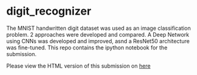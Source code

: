 # digit_recognizer
The MNIST handwritten digit dataset was used as an image classification problem. 2 approaches were developed and compared. A Deep Network using CNNs was developed and improved, asnd a ResNet50 architecture was fine-tuned. This repo contains the ipython notebook for the submission.

Please view the HTML version of this submission on [here](http://pratham.rf.gd/digit_recognizer.html)
